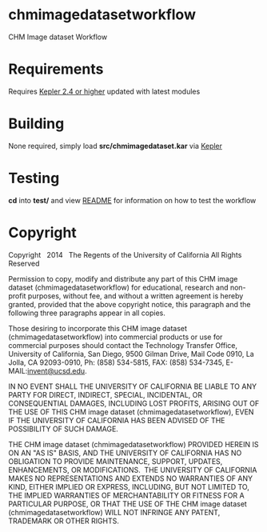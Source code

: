 [kepler]: https://kepler-project.org/
[testreadme]: https://github.com/slash-segmentation/chmimagedatasetworkflow/blob/master/test/README.md

chmimagedatasetworkflow
=======================

CHM Image dataset Workflow

Requirements
============

Requires [Kepler 2.4 or higher][kepler] updated with latest modules

Building
========

None required, simply load **src/chmimagedataset.kar** via [Kepler][kepler]

Testing
=======

**cd** into **test/** and view [README][testreadme] for information
on how to test the workflow

Copyright
=========
Copyright   2014   The Regents of the University of California
All Rights Reserved


Permission to copy, modify and distribute any part of this CHM image dataset (chmimagedatasetworkflow) for educational, research and non-profit purposes, without fee, and without a written agreement is hereby granted, provided that the above copyright notice, this paragraph and the following three paragraphs appear in all copies.

Those desiring to incorporate this CHM image dataset (chmimagedatasetworkflow) into commercial products or use for commercial purposes should contact the Technology Transfer Office, University of California, San Diego, 9500 Gilman Drive, Mail Code 0910, La Jolla, CA 92093-0910, Ph: (858) 534-5815, FAX: (858) 534-7345, E-MAIL:invent@ucsd.edu.

IN NO EVENT SHALL THE UNIVERSITY OF CALIFORNIA BE LIABLE TO ANY PARTY FOR DIRECT, INDIRECT, SPECIAL, INCIDENTAL, OR CONSEQUENTIAL DAMAGES, INCLUDING LOST PROFITS, ARISING OUT OF THE USE OF THIS CHM image dataset (chmimagedatasetworkflow), EVEN IF THE UNIVERSITY OF CALIFORNIA HAS BEEN ADVISED OF THE POSSIBILITY OF SUCH DAMAGE.

THE CHM image dataset (chmimagedatasetworkflow) PROVIDED HEREIN IS ON AN "AS IS" BASIS, AND THE UNIVERSITY OF CALIFORNIA HAS NO OBLIGATION TO PROVIDE MAINTENANCE, SUPPORT, UPDATES, ENHANCEMENTS, OR MODIFICATIONS.  THE UNIVERSITY OF CALIFORNIA MAKES NO REPRESENTATIONS AND EXTENDS NO WARRANTIES OF ANY KIND, EITHER IMPLIED OR EXPRESS, INCLUDING, BUT NOT LIMITED TO, THE IMPLIED WARRANTIES OF MERCHANTABILITY OR FITNESS FOR A PARTICULAR PURPOSE, OR THAT THE USE OF THE CHM image dataset (chmimagedatasetworkflow) WILL NOT INFRINGE ANY PATENT, TRADEMARK OR OTHER RIGHTS.

